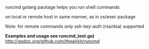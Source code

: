 runcmd golang package helps you run shell commands

on local or remote host in same manner, as in os/exec package

Note: for remote commands only ssh-key-auth (rsa/dsa) supported

**Examples and usage see runcmd_test.go)**
http://godoc.org/github.com/theairkit/runcmd
